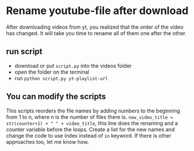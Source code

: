 # Rename youtube-file after download
After downloading videos from yt, you realized that the order of the video has changed. It will take you time to rename all of them one after the other.

## run script
- download or put `script.py` into the videos folder
- open the folder on the terminal
- run `python script.py yt-playlist-url`

## You can modify the scripts
This scripts reorders the file names by adding numbers to the beginning from 1 to n, where n is the number of files there is. 
`new_video_title = str(counter+1) + " " + video_title`, this line does the renaming and a counter variable before the loops. Create a list for the new names and change the code to use index instead of `in` keyword. If there is other approaches too, let me know how.
